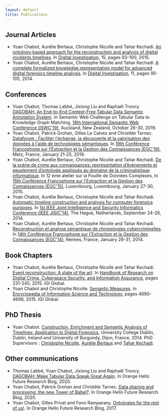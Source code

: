 ```yaml
---
layout: default
title: Publications
---
```


## Journal Articles

* Yoan Chabot, Aurélie Bertaux, Christophe Nicolle and Tahar Kechadi. [An ontology-based approach for the reconstruction and analysis of digital incidents timelines](https://www.sciencedirect.com/science/article/abs/pii/S1742287615000869). In [Digital Investigation](https://www.sciencedirect.com/journal/digital-investigation), 15, pages 83-100, 2015.
* Yoan Chabot, Aurélie Bertaux, Christophe Nicolle and Tahar Kechadi. [A complete formalized knowledge representation model for advanced digital forensics timeline analysis](https://www.sciencedirect.com/science/article/pii/S1742287614000528). In [Digital Investigation](https://www.sciencedirect.com/journal/digital-investigation), 11, pages 95-105, 2014.

## Conferences

* Yoan Chabot, Thomas Labbé, Jixiong Liu and Raphaël Troncy. [DAGOBAH: An End-to-End Context-Free Tabular Data Semantic Annotation System](http://ceur-ws.org/Vol-2553/paper6.pdf). In Semantic Web Challenge on Tabular Data to Knowledge Graph Matching, [18th International Semantic Web Conference (ISWC'19)](https://iswc2019.semanticweb.org/), Auckland, New Zealand, October 26-30, 2019.
* Yoan Chabot, Patrick Grohan, Gilles Le Calvez and Christèle Tarnec. [Dataforum : Faciliter l'échange, la découverte et la valorisation des données à l'aide de technologies sémantiques](https://editions-rnti.fr/?inprocid=1002529). In [19th Conférence Francophone sur l'Extraction et la Gestion des Connaissances (EGC'19)](https://egc2019.sciencesconf.org/), Metz, France, January 21-25, 2019.
* Yoan Chabot, Aurélie Bertaux, Christophe Nicolle and Tahar Kechadi. [De la scène de crime aux connaissances: représentation d’évènements et peuplement d’ontologie appliqués au domaine de la criminalistique informatique](https://www.insight-centre.org/sites/default/files/publications/17.212_de_la_scene_de_crime_aux_connaissances_representation_devenements_et_peuplement_dontologie_appliques_au_domaine_de_la_criminalistique_informatique.pdf). In 12 ème atelier sur la Fouille de Données Complexes, In [15th Conférence Francophone sur l'Extraction et la Gestion des Connaissances (EGC'15)](https://www.egc.asso.fr/publications/actes-egc/actes-conference-egc-2015.html), Luxembourg, Luxembourg, January 27-30, 2015.
* Yoan Chabot, Aurélie Bertaux, Christophe Nicolle and Tahar Kechadi. [Automatic timeline construction and analysis for computer forensics purposes](https://ieeexplore.ieee.org/document/6975591). In [1st IEEE Joint Intelligence and Security Informatics Conference (IEEE JISIC'14)](http://www.eisic.eu/eisic2014/), The Hague, Netherlands, September 24-26, 2014.
* Yoan Chabot, Aurélie Bertaux, Christophe Nicolle and Tahar Kechadi. [Reconstruction et analyse sémantique de chronologies cybercriminelles](https://editions-rnti.fr/?inprocid=1001969). In [14th Conférence Francophone sur l'Extraction et la Gestion des Connaissances (EGC'14)](http://egc2014.irisa.fr/), Rennes, France, January 28-31, 2014.

## Book Chapters

* Yoan Chabot, Aurélie Bertaux, Christophe Nicolle and Tahar Kechadi. [Event reconstruction: A state of the art](https://www.igi-global.com/chapter/event-reconstruction/115760). In [Handbook of Research on Digital Crime, Cyberspace Security, and Information Assurance](https://www.igi-global.com/book/handbook-research-digital-crime-cyberspace/104750), pages 231-245, 2015. IGI Global.
* Yoan Chabot and Christophe Nicolle. [Semantic Measures](https://www.igi-global.com/chapter/semantic-measures/112911). In [Encyclopedia of Information Science and Technology](https://www.igi-global.com/book/encyclopedia-information-science-technology-third/76156), pages 4690-4698, 2015. IGI Global.

## PhD Thesis

* Yoan Chabot. [Construction, Enrichment and Semantic Analysis of Timelines: Application to Digital Forensics](http://www.theses.fr/2015DIJOS037/document), University College Dublin, Dublin, Ireland and University of Burgundy, Dijon, France, 2014. PhD Supervisors : [Christophe Nicolle](https://scholar.google.fr/citations?user=sIwxy6IAAAAJ&hl=fr), [Aurélie Bertaux](https://scholar.google.fr/citations?hl=fr&user=virzKdYAAAAJ) and [Tahar Kechadi](https://people.ucd.ie/tahar.kechadi).

## Other communications

* Thomas Labbé, Yoan Chabot, Jixiong Liu and Raphaël Troncy. [DAGOBAH: Make Tabular Data Speak Great Again](https://hellofuture.orange.com/en/dagobah-make-tabular-data-speak-great-again/). In Orange Hello Future Research Blog, 2020.
* Yoan Chabot, Patrick Grohan and Christèle Tarnec. [Data sharing and processing: the new Tower of Babel?](https://hellofuture.orange.com/en/data-sharing-and-processing-the-new-tower-of-babel/). In Orange Hello Future Research Blog, 2020.
* Yoan Chabot, Gilles Privat and Fano Ramparany. [Ontologies for the rest of us!](https://hellofuture.orange.com/en/ontologies-for-the-rest-of-us/). In Orange Hello Future Research Blog, 2017.
